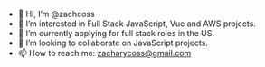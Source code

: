 - 👋 Hi, I’m @zachcoss
- 👀 I’m interested in Full Stack JavaScript, Vue and AWS projects.
- 🌱 I’m currently applying for full stack roles in the US.
- 💞️ I’m looking to collaborate on JavaScript projects.
- 📫 How to reach me: zacharycoss@gmail.com
